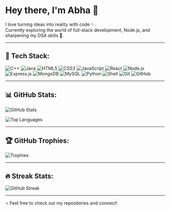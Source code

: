 # Hey there, I'm Abha 👋  

I love turning ideas into reality with code ✨.  
Currently exploring the world of full-stack development, Node.js, and sharpening my DSA skills 🚀.


---

## 🚀 Tech Stack:
![C++](https://img.shields.io/badge/C++-blue?style=for-the-badge&logo=cplusplus)
![Java](https://img.shields.io/badge/Java-orange?style=for-the-badge&logo=java)
![HTML5](https://img.shields.io/badge/HTML5-e34f26?style=for-the-badge&logo=html5&logoColor=white)
![CSS3](https://img.shields.io/badge/CSS3-1572b6?style=for-the-badge&logo=css3&logoColor=white)
![JavaScript](https://img.shields.io/badge/JavaScript-f7df1e?style=for-the-badge&logo=javascript&logoColor=black)
![React](https://img.shields.io/badge/React-61dafb?style=for-the-badge&logo=react&logoColor=black)
![Node.js](https://img.shields.io/badge/Node.js-339933?style=for-the-badge&logo=nodedotjs&logoColor=white)
![Express.js](https://img.shields.io/badge/Express.js-000000?style=for-the-badge&logo=express&logoColor=white)
![MongoDB](https://img.shields.io/badge/MongoDB-47A248?style=for-the-badge&logo=mongodb&logoColor=white)
![MySQL](https://img.shields.io/badge/MySQL-4479A1?style=for-the-badge&logo=mysql&logoColor=white)
![Python](https://img.shields.io/badge/Python-3776AB?style=for-the-badge&logo=python&logoColor=white)
![Shell](https://img.shields.io/badge/Shell-4EAA25?style=for-the-badge&logo=gnu-bash&logoColor=white)
![Git](https://img.shields.io/badge/Git-F05032?style=for-the-badge&logo=git&logoColor=white)
![GitHub](https://img.shields.io/badge/GitHub-181717?style=for-the-badge&logo=github&logoColor=white)

---

## 📊 GitHub Stats:
![GitHub Stats](https://github-readme-stats.vercel.app/api?username=abhavashisht&show_icons=true&theme=radical)

![Top Languages](https://github-readme-stats.vercel.app/api/top-langs/?username=abhavashisht&layout=compact&theme=radical)

---

## 🏆 GitHub Trophies:
![Trophies](https://github-profile-trophy.vercel.app/?username=abhavashisht&theme=radical)

---

## 🔥 Streak Stats:
![GitHub Streak](https://streak-stats.demolab.com?user=abhavashisht&theme=radical&hide_border=true)

---

⭐️ Feel free to check out my repositories and connect!
